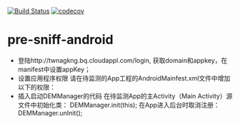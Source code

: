 [![Build Status](https://travis-ci.org/michaelliao/openweixin.svg?branch=master)](https://travis-ci.org/michaelliao/openweixin)
[![codecov](https://codecov.io/gh/pre-sniff/pre-sniff-android/branch/master/graph/badge.svg)](https://codecov.io/gh/pre-sniff/pre-sniff-android)

# pre-sniff-android
  - 登陆http://twnagkng.bq.cloudappl.com/login, 获取domain和appkey，在manifest中设置appKey；
  - 设置应用程序权限
    请在待监测的App工程的AndroidMainfest.xml文件中增加以下的权限：
     <uses-permission android:name="android.permission.INTERNET"></uses-permission>
     <uses-permission android:name="android.permission.WRITE_EXTERNAL_STORAGE"></uses-permission>
     <uses-permission android:name="android.permission.ACCESS_NETWORK_STATE"></uses-permission>
  - 插入启动DEMManager的代码
    在待监测App的主Activity（Main Activity）源文件中初始化类：
    DEMManager.init(this);
    在App进入后台时取消注册：
    DEMManager.unInit();
